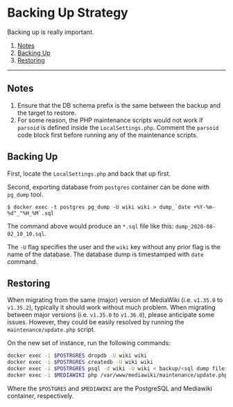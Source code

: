 # Backing Up Strategy

Backing up is really important.

1. [Notes](#notes)
2. [Backing Up](#backing-up)
3. [Restoring](#restoring)

***

## Notes

1. Ensure that the DB schema prefix is the same between the backup and the target to restore.
2. For some reason, the PHP maintenance scripts would not work if `parsoid` is defined inside the `LocalSettings.php`. Comment the `parsoid` code block first before running any of the maintenance scripts.

## Backing Up

First, locate the `LocalSettings.php` and back that up first.

Second, exporting database from `postgres` container can be done with `pg_dump` tool.

```console
$ docker exec -t postgres pg_dump -U wiki wiki > dump_`date +%Y-%m-%d"_"%H_%M`.sql
```

The command above would produce an `*.sql` file like this: `dump_2020-08-02_10_10.sql`.

The `-U` flag specifies the user and the `wiki` key without any prior flag is the name of the database. The database dump is timestamped with `date` command.

## Restoring

When migrating from the same (major) version of MediaWiki (i.e. `v1.35.0` to `v1.35.2`), typically it should work without much problem. When migrating between major versions (i.e. `v1.35.0` to `v1.36.0`), please anticipate some issues. However, they could be easily resolved by running the `maintenance/update.php` script.

On the new set of instance, run the following commands:

```bash
docker exec -i $POSTRGRES dropdb -U wiki wiki
docker exec -i $POSTRGRES createdb -U wiki wiki
docker exec -i $POSTRGRES psql -d wiki -U wiki < backup/<sql dump file>
docker exec -i $MEDIAWIKI php /var/www/mediawiki/maintenance/update.php
```

Where the `$POSTGRES` and `$MEDIAWIKI` are the PostgreSQL and Mediawiki container, respectively.
